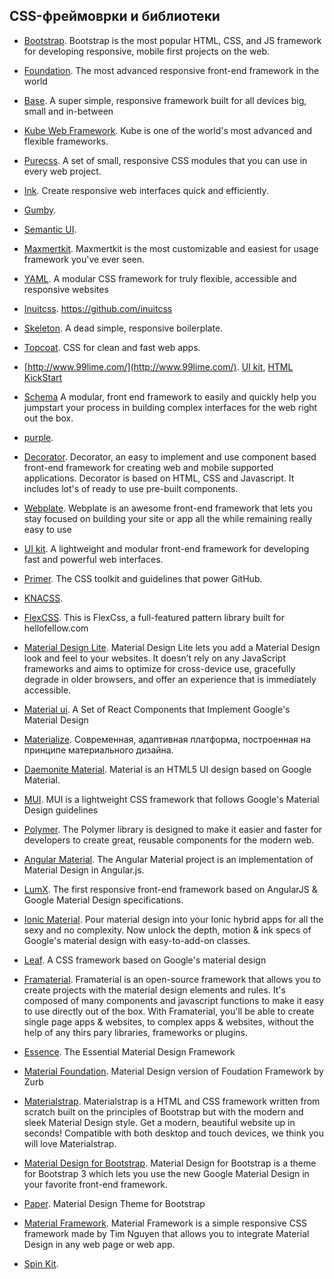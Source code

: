 ## CSS-фреймоврки и библиотеки

* [Bootstrap](http://getbootstrap.com/).
  Bootstrap is the most popular HTML, CSS, and JS framework for developing responsive, mobile first projects on the web.
  
* [Foundation](http://foundation.zurb.com/).
  The most advanced responsive front-end framework in the world
  
* [Base](http://getbase.org/).
  A super simple, responsive framework built for all devices big, small and in-between
  
* [Kube Web Framework](http://imperavi.com/kube/).
  Kube is one of the world's most advanced and flexible frameworks.
  
* [Purecss](http://purecss.io/).
  A set of small, responsive CSS modules that you can use in every web project.
  
* [Ink](http://ink.sapo.pt/). Create responsive web interfaces quick and efficiently.

* [Gumby](http://www.gumbyframework.com).

* [Semantic UI](http://semantic-ui.com/).

* [Maxmertkit](http://maxmert.com/). Maxmertkit is the most customizable and easiest for usage framework you've ever seen. 

* [YAML](http://www.yaml.de/). A modular CSS framework for truly flexible, accessible and responsive websites

* [Inuitcss](http://inuitcss.com/). https://github.com/inuitcss

* [Skeleton](http://getskeleton.com/). A dead simple, responsive boilerplate.

* [Topcoat](http://topcoat.io/). CSS for clean and fast web apps.

* [http://www.99lime.com/](http://www.99lime.com/). [UI kit](http://www.99lime.com/uikit/), [HTML KickStart](http://www.99lime.com/elements/)

* [Schema](http://danmalarkey.github.io/schema/index.html) A modular, front end framework to easily and quickly help you jumpstart your process in building complex interfaces for the web right out the box.

* [purple](http://purple.herokuapp.com/).

* [Decorator](http://decorator.codable.org/about). Decorator, an easy to implement and use component based front-end framework for creating web and mobile supported applications. Decorator is based on HTML, CSS and Javascript. It includes lot's of ready to use pre-built components. 

* [Webplate](http://getwebplate.com/). Webplate is an awesome front-end framework that lets you stay focused on building your site or app all the while remaining really easy to use

* [UI kit](http://getuikit.com/). A lightweight and modular front-end framework for developing fast and powerful web interfaces.
  
* [Primer](http://primercss.io/).
  The CSS toolkit and guidelines that power GitHub.
  
* [KNACSS](http://knacss.com/).

* [FlexCSS](http://bowlingx.github.io/flexcss/). This is FlexCss, a full-featured pattern library built for hellofellow.com
  
* [Material Design Lite](http://www.getmdl.io). Material Design Lite lets you add a Material Design look and feel to your websites. It doesn’t rely on any JavaScript frameworks and aims to optimize for cross-device use, gracefully degrade in older browsers, and offer an experience that is immediately accessible.  
  
* [Material ui](http://material-ui.com). A Set of React Components that Implement Google's Material Design
  
* [Materialize](http://materializecss.com/).
  Современная, адаптивная платформа, построенная на принципе материального дизайна.
  
* [Daemonite Material](http://daemonite.github.io/material/). Material is an HTML5 UI design based on Google Material.
  
* [MUI](https://www.muicss.com/). MUI is a lightweight CSS framework that follows Google's Material Design guidelines 

* [Polymer](www.polymer-project.org). The Polymer library is designed to make it easier and faster for developers to create great, reusable components for the modern web.

* [Angular Material](material.angularjs.org). The Angular Material project is an implementation of Material Design in Angular.js. 

* [LumX](http://ui.lumapps.com/). The first responsive front-end framework based on AngularJS & Google Material Design specifications. 

* [Ionic Material](http://ionicmaterial.com/). Pour material design into your Ionic hybrid apps for all the sexy and no complexity. Now unlock the depth, motion & ink specs of Google's material design with easy-to-add-on classes. 

* [Leaf](http://getleaf.com/). A CSS framework based on Google's material design

* [Framaterial](http://framaterial.github.io/framaterial/). Framaterial is an open-source framework that allows you to create projects with the material design elements and rules. It's composed of many components and javascript functions to make it easy to use directly out of the box. With Framaterial, you'll be able to create single page apps & websites, to complex apps & websites, without the help of any thirs pary libraries, frameworks or plugins.

* [Essence](http://essence.pearlhq.com/). The Essential Material Design Framework

* [Material Foundation](http://eucalyptuss.github.io/material-foundation/). Material Design version of Foudation Framework by Zurb

* [Materialstrap](http://greenpencil.github.io/Materialstrap/). Materialstrap is a HTML and CSS framework written from scratch built on the principles of Bootstrap but with the modern and sleek Material Design style. Get a modern, beautiful website up in seconds! Compatible with both desktop and touch devices, we think you will love Materialstrap.

* [Material Design for Bootstrap](http://fezvrasta.github.io/bootstrap-material-design/). Material Design for Bootstrap is a theme for Bootstrap 3 which lets you use the new Google Material Design in your favorite front-end framework.

* [Paper](http://bootswatch.com/paper/). Material Design Theme for Bootstrap

* [Material Framework](http://nt1m.github.io/material-framework). Material Framework is a simple responsive CSS framework made by Tim Nguyen that allows you to integrate Material Design in any web page or web app.

* [Spin Kit](http://tobiasahlin.com/blog/spinkit/).
